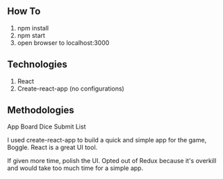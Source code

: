 ## How To
1. npm install
2. npm start
3. open browser to localhost:3000

## Technologies
1. React
2. Create-react-app (no configurations)

## Methodologies
App
  Board
    Dice
  Submit
  List
  
I used create-react-app to build a quick and simple app for the game, Boggle. 
React is a great UI tool.

If given more time, polish the UI. Opted out of Redux because it's overkill and
would take too much time for a simple app.